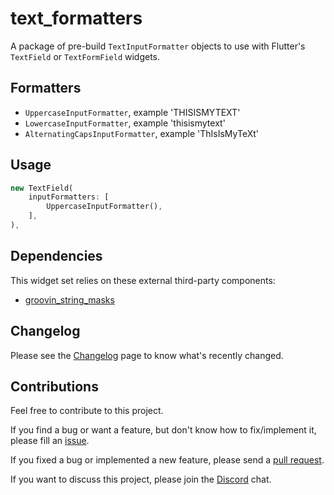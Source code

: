 # text_formatters

A package of pre-build `TextInputFormatter` objects to use with Flutter's `TextField` or `TextFormField` widgets.

## Formatters

- `UppercaseInputFormatter`, example 'THISISMYTEXT'
- `LowercaseInputFormatter`, example 'thisismytext'
- `AlternatingCapsInputFormatter`, example 'ThIsIsMyTeXt'

## Usage

``` dart
new TextField(
    inputFormatters: [
        UppercaseInputFormatter(),
    ],
),
```

## Dependencies

This widget set relies on these external third-party components:

- [groovin_string_masks](https://pub.dartlang.org/packages/groovin_string_masks)

## Changelog

Please see the [Changelog](https://github.com/codegrue/text_formatters/blob/master/CHANGELOG.md) page to know what's recently changed.

## Contributions

Feel free to contribute to this project.

If you find a bug or want a feature, but don't know how to fix/implement it, please fill an [issue](https://github.com/codegrue/text_formatters/issues).  

If you fixed a bug or implemented a new feature, please send a [pull request](https://github.com/codegrue/text_formatters/pulls).

If you want to discuss this project, please join the [Discord](https://discord.gg/Um8kqPw) chat.